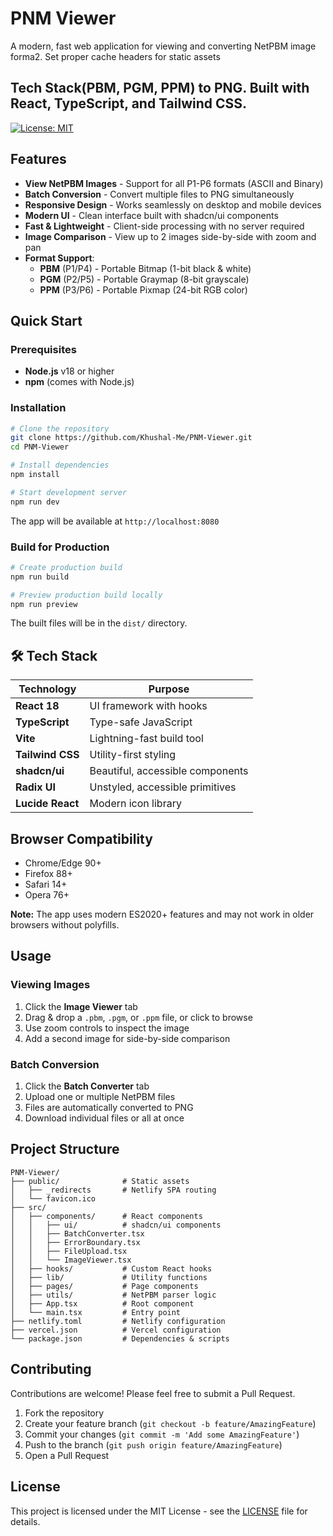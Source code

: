 # PNM Viewer

A modern, fast web application for viewing and converting NetPBM image forma2. Set proper cache headers for static assets

## Tech Stack(PBM, PGM, PPM) to PNG. Built with React, TypeScript, and Tailwind CSS.

[![License: MIT](https://img.shields.io/badge/License-MIT-blue.svg)](https://opensource.org/licenses/MIT)

## Features

- **View NetPBM Images** - Support for all P1-P6 formats (ASCII and Binary)
- **Batch Conversion** - Convert multiple files to PNG simultaneously
- **Responsive Design** - Works seamlessly on desktop and mobile devices
- **Modern UI** - Clean interface built with shadcn/ui components
- **Fast & Lightweight** - Client-side processing with no server required
- **Image Comparison** - View up to 2 images side-by-side with zoom and pan
- **Format Support**:
  - **PBM** (P1/P4) - Portable Bitmap (1-bit black & white)
  - **PGM** (P2/P5) - Portable Graymap (8-bit grayscale)
  - **PPM** (P3/P6) - Portable Pixmap (24-bit RGB color)

## Quick Start

### Prerequisites

- **Node.js** v18 or higher
- **npm** (comes with Node.js)

### Installation

```bash
# Clone the repository
git clone https://github.com/Khushal-Me/PNM-Viewer.git
cd PNM-Viewer

# Install dependencies
npm install

# Start development server
npm run dev
```

The app will be available at `http://localhost:8080`

### Build for Production

```bash
# Create production build
npm run build

# Preview production build locally
npm run preview
```

The built files will be in the `dist/` directory.


## 🛠️ Tech Stack

| Technology | Purpose |
|------------|---------|
| **React 18** | UI framework with hooks |
| **TypeScript** | Type-safe JavaScript |
| **Vite** | Lightning-fast build tool |
| **Tailwind CSS** | Utility-first styling |
| **shadcn/ui** | Beautiful, accessible components |
| **Radix UI** | Unstyled, accessible primitives |
| **Lucide React** | Modern icon library |

## Browser Compatibility

- Chrome/Edge 90+
- Firefox 88+
- Safari 14+
- Opera 76+

**Note:** The app uses modern ES2020+ features and may not work in older browsers without polyfills.

## Usage

### Viewing Images

1. Click the **Image Viewer** tab
2. Drag & drop a `.pbm`, `.pgm`, or `.ppm` file, or click to browse
3. Use zoom controls to inspect the image
4. Add a second image for side-by-side comparison

### Batch Conversion

1. Click the **Batch Converter** tab
2. Upload one or multiple NetPBM files
3. Files are automatically converted to PNG
4. Download individual files or all at once

## Project Structure

```
PNM-Viewer/
├── public/              # Static assets
│   ├── _redirects       # Netlify SPA routing
│   └── favicon.ico
├── src/
│   ├── components/      # React components
│   │   ├── ui/          # shadcn/ui components
│   │   ├── BatchConverter.tsx
│   │   ├── ErrorBoundary.tsx
│   │   ├── FileUpload.tsx
│   │   └── ImageViewer.tsx
│   ├── hooks/           # Custom React hooks
│   ├── lib/             # Utility functions
│   ├── pages/           # Page components
│   ├── utils/           # NetPBM parser logic
│   ├── App.tsx          # Root component
│   └── main.tsx         # Entry point
├── netlify.toml         # Netlify configuration
├── vercel.json          # Vercel configuration
└── package.json         # Dependencies & scripts
```

## Contributing

Contributions are welcome! Please feel free to submit a Pull Request.

1. Fork the repository
2. Create your feature branch (`git checkout -b feature/AmazingFeature`)
3. Commit your changes (`git commit -m 'Add some AmazingFeature'`)
4. Push to the branch (`git push origin feature/AmazingFeature`)
5. Open a Pull Request

## License

This project is licensed under the MIT License - see the [LICENSE](LICENSE) file for details.